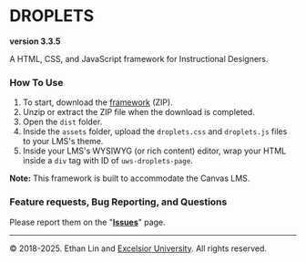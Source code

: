 # DROPLETS
**version 3.3.5**  

A HTML, CSS, and JavaScript framework for Instructional Designers.

### How To Use
1. To start, download the [framework](https://github.com/excelsior-university-web-systems/droplets/archive/master.zip) (ZIP).
2. Unzip or extract the ZIP file when the download is completed.
3. Open the `dist` folder.
4. Inside the `assets` folder, upload the `droplets.css` and `droplets.js` files to your LMS's theme.
5. Inside your LMS's WYSIWYG (or rich content) editor, wrap your HTML inside a `div` tag with ID of `uws-droplets-page`.

**Note:** This framework is built to accommodate the Canvas LMS.

### Feature requests, Bug Reporting, and Questions
Please report them on the "**[Issues](https://github.com/excelsior-university-web-systems/droplets/issues/)**" page.

---
&copy; 2018-2025. Ethan Lin and [Excelsior University](https://www.excelsior.edu). All rights reserved.
